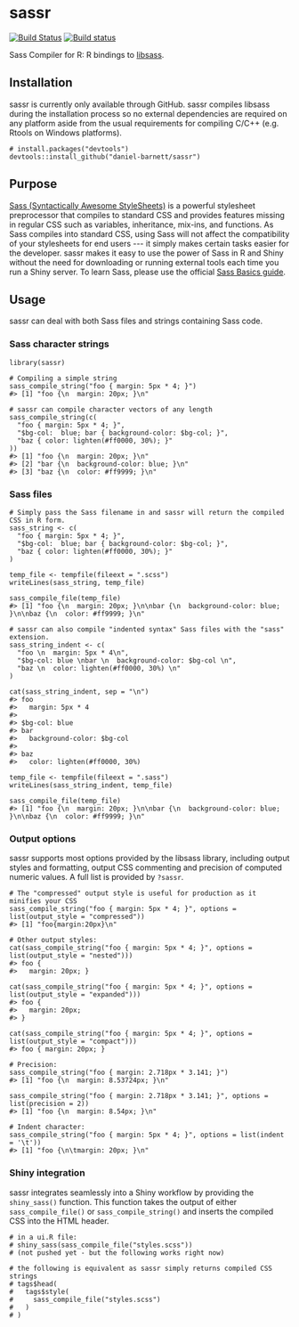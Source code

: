 # sassr
[![Build Status](https://travis-ci.org/daniel-barnett/sassr.svg?branch=master)](https://travis-ci.org/daniel-barnett/sassr)
[![Build status](https://ci.appveyor.com/api/projects/status/qqhn4cq77egjgg9p/branch/master?svg=true)](https://ci.appveyor.com/project/daniel-barnett/sassr/branch/master)

Sass Compiler for R: R bindings to [libsass](https://github.com/sass/libsass). 

## Installation

sassr is currently only available through GitHub. sassr compiles libsass during the installation process so no external dependencies are required on any platform aside from the usual requirements for compiling C/C++ (e.g. Rtools on Windows platforms). 

```{r}
# install.packages("devtools")
devtools::install_github("daniel-barnett/sassr")
```
## Purpose

[Sass (Syntactically Awesome StyleSheets)](https://sass-lang.com/) is a powerful stylesheet preprocessor that compiles to standard CSS and provides features missing in regular CSS such as variables, inheritance, mix-ins, and functions. As Sass compiles into standard CSS, using Sass will not affect the compatibility of your stylesheets for end users --- it simply makes certain tasks easier for the developer. sassr makes it easy to use the power of Sass in R and Shiny without the need for downloading or running external tools each time you run a Shiny server. To learn Sass, please use the official [Sass Basics guide](https://sass-lang.com/guide).

## Usage

sassr can deal with both Sass files and strings containing Sass code. 

### Sass character strings

```{r}
library(sassr)

# Compiling a simple string
sass_compile_string("foo { margin: 5px * 4; }")
#> [1] "foo {\n  margin: 20px; }\n"

# sassr can compile character vectors of any length
sass_compile_string(c(
  "foo { margin: 5px * 4; }",
  "$bg-col:  blue; bar { background-color: $bg-col; }",
  "baz { color: lighten(#ff0000, 30%); }"
))
#> [1] "foo {\n  margin: 20px; }\n"          
#> [2] "bar {\n  background-color: blue; }\n"
#> [3] "baz {\n  color: #ff9999; }\n"  
```

### Sass files

```{r}
# Simply pass the Sass filename in and sassr will return the compiled CSS in R form.
sass_string <- c(
  "foo { margin: 5px * 4; }",
  "$bg-col:  blue; bar { background-color: $bg-col; }",
  "baz { color: lighten(#ff0000, 30%); }"
)

temp_file <- tempfile(fileext = ".scss")
writeLines(sass_string, temp_file)

sass_compile_file(temp_file)
#> [1] "foo {\n  margin: 20px; }\n\nbar {\n  background-color: blue; }\n\nbaz {\n  color: #ff9999; }\n"

# sassr can also compile "indented syntax" Sass files with the "sass" extension.
sass_string_indent <- c(
  "foo \n  margin: 5px * 4\n",
  "$bg-col: blue \nbar \n  background-color: $bg-col \n",
  "baz \n  color: lighten(#ff0000, 30%) \n"
)

cat(sass_string_indent, sep = "\n")
#> foo 
#>   margin: 5px * 4
#> 
#> $bg-col: blue 
#> bar 
#>   background-color: $bg-col 
#> 
#> baz 
#>   color: lighten(#ff0000, 30%) 

temp_file <- tempfile(fileext = ".sass")
writeLines(sass_string_indent, temp_file)

sass_compile_file(temp_file)
#> [1] "foo {\n  margin: 20px; }\n\nbar {\n  background-color: blue; }\n\nbaz {\n  color: #ff9999; }\n"
```

### Output options

sassr supports most options provided by the libsass library, including output styles and formatting, output CSS commenting and precision of computed numeric values. A full list is provided by `?sassr`.

```{r}
# The "compressed" output style is useful for production as it minifies your CSS
sass_compile_string("foo { margin: 5px * 4; }", options = list(output_style = "compressed"))
#> [1] "foo{margin:20px}\n"

# Other output styles:
cat(sass_compile_string("foo { margin: 5px * 4; }", options = list(output_style = "nested")))
#> foo {
#>   margin: 20px; }

cat(sass_compile_string("foo { margin: 5px * 4; }", options = list(output_style = "expanded")))
#> foo {
#>   margin: 20px;
#> }

cat(sass_compile_string("foo { margin: 5px * 4; }", options = list(output_style = "compact")))
#> foo { margin: 20px; }

# Precision:
sass_compile_string("foo { margin: 2.718px * 3.141; }")
#> [1] "foo {\n  margin: 8.53724px; }\n"

sass_compile_string("foo { margin: 2.718px * 3.141; }", options = list(precision = 2))
#> [1] "foo {\n  margin: 8.54px; }\n"

# Indent character:
sass_compile_string("foo { margin: 5px * 4; }", options = list(indent = '\t'))
#> [1] "foo {\n\tmargin: 20px; }\n"
```

### Shiny integration

sassr integrates seamlessly into a Shiny workflow by providing the `shiny_sass()` function. This function takes the output of either `sass_compile_file()` or `sass_compile_string()` and inserts the compiled CSS into the HTML header. 

```{r}
# in a ui.R file:
# shiny_sass(sass_compile_file("styles.scss"))
# (not pushed yet - but the following works right now)

# the following is equivalent as sassr simply returns compiled CSS strings
# tags$head(
#   tags$style(
#     sass_compile_file("styles.scss")
#   )
# )
```
